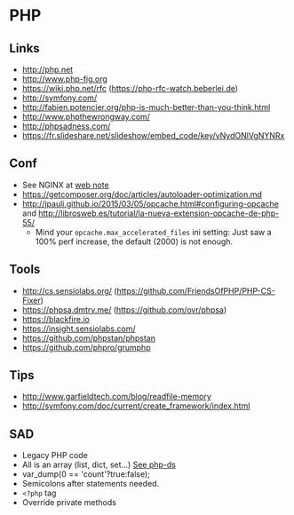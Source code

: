 PHP
===

Links
-----

 * http://php.net
 * http://www.php-fig.org
 * https://wiki.php.net/rfc (https://php-rfc-watch.beberlei.de)
 * http://symfony.com/
 * http://fabien.potencier.org/php-is-much-better-than-you-think.html
 * http://www.phpthewrongway.com/
 * http://phpsadness.com/
 * https://fr.slideshare.net/slideshow/embed_code/key/vNydONlVgNYNRx

Conf
----

 * See NGINX at [web note](/web/web.md)
 * https://getcomposer.org/doc/articles/autoloader-optimization.md
 * http://jpauli.github.io/2015/03/05/opcache.html#configuring-opcache and http://librosweb.es/tutorial/la-nueva-extension-opcache-de-php-55/
   * Mind your `opcache.max_accelerated_files` ini setting: Just saw a 100% perf increase, the default (2000) is not enough.


Tools
-----

 * http://cs.sensiolabs.org/ (https://github.com/FriendsOfPHP/PHP-CS-Fixer)
 * https://phpsa.dmtry.me/ (https://github.com/ovr/phpsa)
 * https://blackfire.io
 * https://insight.sensiolabs.com/
 * https://github.com/phpstan/phpstan
 * https://github.com/phpro/grumphp

Tips
----

 * http://www.garfieldtech.com/blog/readfile-memory
 * http://symfony.com/doc/current/create_framework/index.html


SAD
---

 * Legacy PHP code
 * All is an array (list, dict, set...) [See php-ds](https://github.com/php-ds)
 * var_dump(0 == 'count'?true:false);
 * Semicolons after statements needed.
 * `<?php` tag
 * Override private methods
